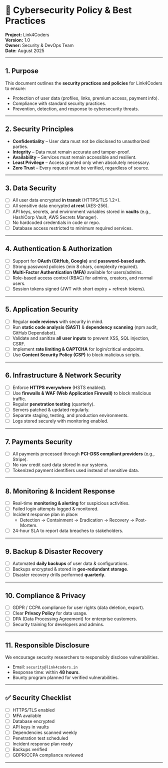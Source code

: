 # 🔐 Cybersecurity Policy & Best Practices  
**Project:** Link4Coders  
**Version:** 1.0  
**Owner:** Security & DevOps Team  
**Date:** August 2025  

---

## 1. Purpose  
This document outlines the **security practices and policies** for Link4Coders to ensure:  
- Protection of user data (profiles, links, premium access, payment info).  
- Compliance with standard security practices.  
- Prevention, detection, and response to cybersecurity threats.  

---

## 2. Security Principles  
- **Confidentiality** – User data must not be disclosed to unauthorized parties.  
- **Integrity** – Data must remain accurate and tamper-proof.  
- **Availability** – Services must remain accessible and resilient.  
- **Least Privilege** – Access granted only when absolutely necessary.  
- **Zero Trust** – Every request must be verified, regardless of source.  

---

## 3. Data Security  
- [ ] All user data encrypted **in transit** (HTTPS/TLS 1.2+).  
- [ ] All sensitive data encrypted **at rest** (AES-256).  
- [ ] API keys, secrets, and environment variables stored in **vaults** (e.g., HashiCorp Vault, AWS Secrets Manager).  
- [ ] No hardcoded credentials in code or repo.  
- [ ] Database access restricted to minimum required services.  

---

## 4. Authentication & Authorization  
- [ ] Support for **OAuth (GitHub, Google)** and **password-based auth**.  
- [ ] Strong password policies (min 8 chars, complexity required).  
- [ ] **Multi-Factor Authentication (MFA)** available for users/admins.  
- [ ] Role-based access control (RBAC) for admins, creators, and normal users.  
- [ ] Session tokens signed (JWT with short expiry + refresh tokens).  

---

## 5. Application Security  
- [ ] Regular **code reviews** with security in mind.  
- [ ] Run **static code analysis (SAST)** & **dependency scanning** (npm audit, GitHub Dependabot).  
- [ ] Validate and sanitize **all user inputs** to prevent XSS, SQL injection, CSRF.  
- [ ] Implement **rate limiting & CAPTCHA** for login/critical endpoints.  
- [ ] Use **Content Security Policy (CSP)** to block malicious scripts.  

---

## 6. Infrastructure & Network Security  
- [ ] Enforce **HTTPS everywhere** (HSTS enabled).  
- [ ] Use **firewalls & WAF (Web Application Firewall)** to block malicious traffic.  
- [ ] Regular **penetration testing** (quarterly).  
- [ ] Servers patched & updated regularly.  
- [ ] Separate staging, testing, and production environments.  
- [ ] Logs stored securely with monitoring enabled.  

---

## 7. Payments Security  
- [ ] All payments processed through **PCI-DSS compliant providers** (e.g., Stripe).  
- [ ] No raw credit card data stored in our systems.  
- [ ] Tokenized payment identifiers used instead of sensitive data.  

---

## 8. Monitoring & Incident Response  
- [ ] Real-time **monitoring & alerting** for suspicious activities.  
- [ ] Failed login attempts logged & monitored.  
- [ ] Incident response plan in place:  
  - Detection → Containment → Eradication → Recovery → Post-Mortem.  
- [ ] 24-hour SLA to report data breaches to stakeholders.  

---

## 9. Backup & Disaster Recovery  
- [ ] Automated **daily backups** of user data & configurations.  
- [ ] Backups encrypted & stored in **geo-redundant storage**.  
- [ ] Disaster recovery drills performed **quarterly**.  

---

## 10. Compliance & Privacy  
- [ ] GDPR / CCPA compliance for user rights (data deletion, export).  
- [ ] Clear **Privacy Policy** for data usage.  
- [ ] DPA (Data Processing Agreement) for enterprise customers.  
- [ ] Security training for developers and admins.  

---

## 11. Responsible Disclosure  
We encourage security researchers to responsibly disclose vulnerabilities.  
- Email: `security@link4coders.in`  
- Response time: within **48 hours**.  
- Bounty program planned for verified vulnerabilities.  

---

## ✅ Security Checklist  
- [ ] HTTPS/TLS enabled  
- [ ] MFA available  
- [ ] Database encrypted  
- [ ] API keys in vaults  
- [ ] Dependencies scanned weekly  
- [ ] Penetration test scheduled  
- [ ] Incident response plan ready  
- [ ] Backups verified  
- [ ] GDPR/CCPA compliance reviewed  

---

